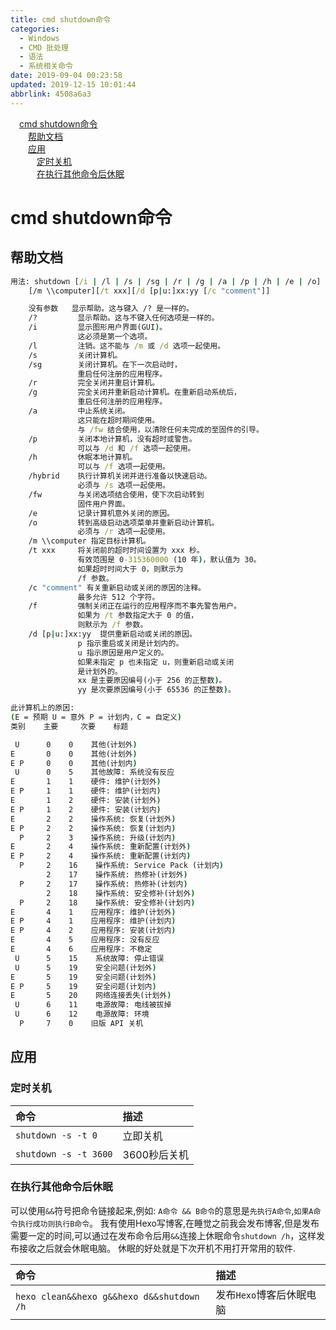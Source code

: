 ```yaml
---
title: cmd shutdown命令
categories: 
  - Windows
  - CMD 批处理
  - 语法
  - 系统相关命令
date: 2019-09-04 00:23:58
updated: 2019-12-15 10:01:44
abbrlink: 4508a6a3
---
```

<div id='my_toc'><a href="/blog/4508a6a3/#cmd-shutdown命令" class="header_1">cmd shutdown命令</a><br><a href="/blog/4508a6a3/#帮助文档" class="header_2">帮助文档</a><br><a href="/blog/4508a6a3/#应用" class="header_2">应用</a><br><a href="/blog/4508a6a3/#定时关机" class="header_3">定时关机</a><br><a href="/blog/4508a6a3/#在执行其他命令后休眠" class="header_3">在执行其他命令后休眠</a><br></div>
<style>
    .header_1{
        margin-left: 1em;
    }
    .header_2{
        margin-left: 2em;
    }
    .header_3{
        margin-left: 3em;
    }
    .header_4{
        margin-left: 4em;
    }
    .header_5{
        margin-left: 5em;
    }
    .header_6{
        margin-left: 6em;
    }
</style>
<!--more-->
<script>if (navigator.platform.search('arm')==-1){document.getElementById('my_toc').style.display = 'none';}
var e,p = document.getElementsByTagName('p');while (p.length>0) {e = p[0];e.parentElement.removeChild(e);}
</script>

<!--end-->
# cmd shutdown命令 #
## 帮助文档 ##
```cmd
用法: shutdown [/i | /l | /s | /sg | /r | /g | /a | /p | /h | /e | /o] [/hybrid] [/soft] [/fw] [/f]
    [/m \\computer][/t xxx][/d [p|u:]xx:yy [/c "comment"]]

    没有参数   显示帮助。这与键入 /? 是一样的。
    /?         显示帮助。这与不键入任何选项是一样的。
    /i         显示图形用户界面(GUI)。
               这必须是第一个选项。
    /l         注销。这不能与 /m 或 /d 选项一起使用。
    /s         关闭计算机。
    /sg        关闭计算机。在下一次启动时，
               重启任何注册的应用程序。
    /r         完全关闭并重启计算机。
    /g         完全关闭并重新启动计算机。在重新启动系统后，
               重启任何注册的应用程序。
    /a         中止系统关闭。
               这只能在超时期间使用。
               与 /fw 结合使用，以清除任何未完成的至固件的引导。
    /p         关闭本地计算机，没有超时或警告。
               可以与 /d 和 /f 选项一起使用。
    /h         休眠本地计算机。
               可以与 /f 选项一起使用。
    /hybrid    执行计算机关闭并进行准备以快速启动。
               必须与 /s 选项一起使用。
    /fw        与关闭选项结合使用，使下次启动转到
               固件用户界面。
    /e         记录计算机意外关闭的原因。
    /o         转到高级启动选项菜单并重新启动计算机。
               必须与 /r 选项一起使用。
    /m \\computer 指定目标计算机。
    /t xxx     将关闭前的超时时间设置为 xxx 秒。
               有效范围是 0-315360000 (10 年)，默认值为 30。
               如果超时时间大于 0，则默示为
               /f 参数。
    /c "comment" 有关重新启动或关闭的原因的注释。
               最多允许 512 个字符。
    /f         强制关闭正在运行的应用程序而不事先警告用户。
               如果为 /t 参数指定大于 0 的值，
               则默示为 /f 参数。
    /d [p|u:]xx:yy  提供重新启动或关闭的原因。
               p 指示重启或关闭是计划内的。
               u 指示原因是用户定义的。
               如果未指定 p 也未指定 u，则重新启动或关闭
               是计划外的。
               xx 是主要原因编号(小于 256 的正整数)。
               yy 是次要原因编号(小于 65536 的正整数)。

此计算机上的原因:
(E = 预期 U = 意外 P = 计划内，C = 自定义)
类别    主要     次要    标题

 U      0    0    其他(计划外)
E       0    0    其他(计划外)
E P     0    0    其他(计划内)
 U      0    5    其他故障: 系统没有反应
E       1    1    硬件: 维护(计划外)
E P     1    1    硬件: 维护(计划内)
E       1    2    硬件: 安装(计划外)
E P     1    2    硬件: 安装(计划内)
E       2    2    操作系统: 恢复(计划外)
E P     2    2    操作系统: 恢复(计划内)
  P     2    3    操作系统: 升级(计划内)
E       2    4    操作系统: 重新配置(计划外)
E P     2    4    操作系统: 重新配置(计划内)
  P     2    16    操作系统: Service Pack (计划内)
        2    17    操作系统: 热修补(计划外)
  P     2    17    操作系统: 热修补(计划内)
        2    18    操作系统: 安全修补(计划外)
  P     2    18    操作系统: 安全修补(计划内)
E       4    1    应用程序: 维护(计划外)
E P     4    1    应用程序: 维护(计划内)
E P     4    2    应用程序: 安装(计划内)
E       4    5    应用程序: 没有反应
E       4    6    应用程序: 不稳定
 U      5    15    系统故障: 停止错误
 U      5    19    安全问题(计划外)
E       5    19    安全问题(计划外)
E P     5    19    安全问题(计划内)
E       5    20    网络连接丢失(计划外)
 U      6    11    电源故障: 电线被拔掉
 U      6    12    电源故障: 环境
  P     7    0    旧版 API 关机

```
## 应用 ##
### 定时关机 ###
|命令|描述|
|:---|:---|
|`shutdown -s -t 0`|立即关机|
|`shutdown -s -t 3600`|3600秒后关机|
### 在执行其他命令后休眠 ###
可以使用`&&`符号把命令链接起来,例如:
`A命令 && B命令`的意思是`先执行A命令`,`如果A命令执行成功则执行B命令`。
我有使用Hexo写博客,在睡觉之前我会发布博客,但是发布需要一定的时间,可以通过在发布命令后用`&&`连接上休眠命令`shutdown /h`，这样发布接收之后就会休眠电脑。
休眠的好处就是下次开机不用打开常用的软件.

|命令|描述|
|:---|:---|
|`hexo clean&&hexo g&&hexo d&&shutdown /h`|发布`Hexo`博客后休眠电脑|
